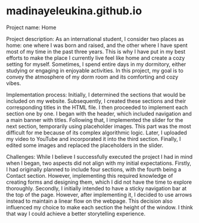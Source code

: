 # madinayeleukina.github.io

Project name: Home

Project description: As an international student, I consider two places as home: one where I was born and raised, and the other where I have spent most of my time in the past three years. This is why I have put in my best efforts to make the place I currently live feel like home and create a cozy setting for myself. Sometimes, I spend entire days in my dormitory, either studying or engaging in enjoyable activities. In this project, my goal is to convey the atmosphere of my dorm room and its comforting and cozy vibes.

Implementation process: Initially, I determined the sections that would be included on my website. Subsequently, I created these sections and their corresponding titles in the HTML file. I then proceeded to implement each section one by one. I began with the header, which included navigation and a main banner with titles. Following that, I implemented the slider for the next section, temporarily using placeholder images. This part was the most difficult for me because of its complex algorithmic logic. Later, I uploaded my video to YouTube and incorporated it into the third section. Finally, I edited some images and replaced the placeholders in the slider.

Challenges: While I believe I successfully executed the project I had in mind when I began, two aspects did not align with my initial expectations. Firstly, I had originally planned to include four sections, with the fourth being a Contact section. However, implementing this required knowledge of creating forms and designing them, which I did not have the time to explore thoroughly. Secondly, I initially intended to have a sticky navigation bar at the top of the page. However, after implementing it, I decided to use arrows instead to maintain a linear flow on the webpage. This decision also influenced my choice to make each section the height of the window. I think that way I could achieve a better storytelling experience.